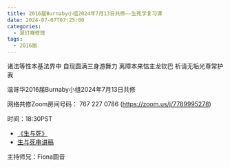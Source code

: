 ```yaml
---
title: 2016届Burnaby小组2024年7月13日共修——生死学复习课
date: 2024-07-07T07:25:00
categories:
  - 慧灯禅修班
tags:
  - 2016届
---
```

诸法等性本基法界中 自现圆满三身游舞力 离障本来怙主龙钦巴 祈请无垢光尊常护我



温哥华2016届Burnaby小组2024年7月13日共修



网络共修Zoom房间号码： 767 227 0786 (<https://zoom.us/j/7789995278>)



时间：18:30PST


* [《生与死》](/f/up/生与死.pdf)
* [生与死串讲稿](/f/up/生与死-2.pdf)






主持师兄：Fiona圆音
